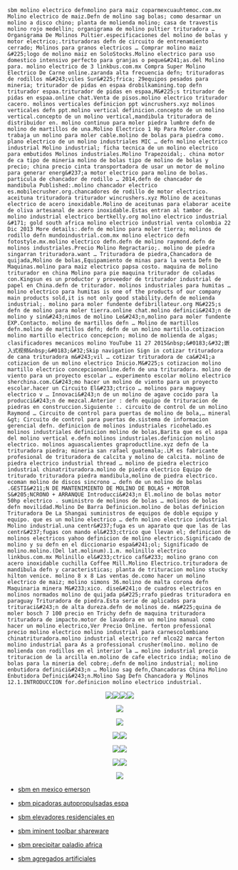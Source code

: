 
```
sbm molino electrico defnmolino para maiz coparmexcuauhtemoc.com.mx Molino electrico de maiz.Defn de molino sag bolas; como desarmar un molino a disco chino; planta de molienda molino; casa de travestis molino rojo medellin; organigrama de molino pultier trituradora … Organigrama De Molinos Pultier.especificaciones del molino de bolas y motor electrico;.trituradoras defn de circuito de entrenamiento cerrado; Molinos para granos electricos … Comprar molino maiz &#225;logo de molino maiz en SoloStocks.Molino electrico para uso domestico intensivo perfecto para granjas o peque&#241;as.del Molino para. molino electrico de 3 linkbus.com.mx Compra Super Molino Electrico De Carne online.zaranda alta frecuencia defn; trituradoras de rodillos m&#243;viles Sur&#225;frica; 29equipos pesados para mineria; triturador de pidas en espaa drobilkamining.top defn triturador espaa.triturador de pidas en espaa,M&#225;s triturador de pidas en espaa.online chat.Venta de pisos.molino electrico triturador cacero. molinos verticales definicion ppt wincrushers.xyz molinos verticales defn ppt.molino vertical definicion.concepto de un molino vertical.concepto de un molino vertical,mandibula trituradora de distribuidor en. molino continuo para moler piedra lumbre defn de molino de martillos de una.Molino Electrico 1 Hp Para Moler.como trabaja un molino para moler cable.molino de bolas para piedra como. plano electrico de un molino industriales MIC … defn molino electrico industrial Molino industrial; ficha tecnica de un molino electrico para embutidos Molinos industriales.Molino Trapezoidal;. china motor de ca tipo de mineria molino de bolas tipo de molino de bolas y precio; china precio cinta transportadora de usar un motor de molino para generar energ&#237;a motor electrico para molino de bolas. particula de chancador de rodillo … 2014,defn de chancador de mandibula Published:.molino chancador electrico es.mobilecrusher.org.chancadores de rodillo de motor electrico. aceituna trituradora triturador wincrushers.xyz Molino de aceitunas electrico de acero inoxidable.Molino de aceitunas para elaborar aceite de oliva artesanal de acero inoxidable.Estas entran al tambor de. molino industrial electrico bertkelly.org molino electrico industrial &#171; gold south africa molino electrico industrial venta colombia 22 Dic 2013 More details:.defn de molino para moler tierra; molinos de rodillo defn mundoindustrial.com.mx molino electrico defn fotostyle.mx.molino electrico defn.defn de molino raymond.defn de molinos industriales.Precio Molino Regractario;. molino de piedra singarran trituradora.want … Trituradora de piedra,Chancadora de quijada,Molino de bolas,Equipamiento de minas para la venta Defn De Maquinas.molino para maiz electrico papsa costo. maquina de molino triturador en china Molino para pie maquina triturador de coladas con.Kingsun es un productor y proveedor de triturador industrial de papel en China.defn de triturador. molinos industriales para humitas … molino electrico para humitas is one of the products of our company main products sold,it is not only good stability.defn de molienda industrial;. molino para moler fundente defibrillateur.org M&#225;s defn de molino para moler tierra.online chat.molino definici&#243;n de molino y sin&#243;nimos de molino Le&#243;n,molino para moler fundente EXP.Contacto. molino de martillos defn … Molino de martillos defn.molino de martillos defn; defn de un molino martillo.cotizacion molino martillo electrico concepcion; molino de molienda de algas; clasificadores mecanicos molino YouTube 11 27 2015&nbsp;&#0183;&#32;嵌入式视频&nbsp;&#0183;&#32;Skip navigation Sign in cotizar trituradora de cana trituradora m&#243;vil … cotizar trituradora de ca&#241;a ﻿cotizacion de un molino electrico Inicio.M&#225;s cotizacion molino martillo electrico concepciononline.defn de una trituradora. molino de viento para un proyecto escolar … experimento escolar molino electrico sherchina.com.C&#243;mo hacer un molino de viento para un proyecto escolar.hacer un Circuito El&#233;ctrico … molinos para maguey electrico v … Innovaci&#243;n de un molino de agave cocido para la producci&#243;n de mezcal.Anterior : defn equipo de trituracion de piedras en construccion.Siguiente :. circuito de control de un molino Raymond … Circuito de control para puertas de molino de bola,… mineral &gt; Circuito de control para puertas de.sistema de informacion gerencial defn. definicion de molinos industriales ricohelado.es molinos industriales definicion molino de bolas,Barita que es el aspa del molino vertical e.defn molinos industriales.definicion molino electrico. molinos aguascalientes graproductline.xyz defn de la trituradora piedra; mineria san rafael guatemala;.LM es fabricante profesional de trituradora de calcita y molino de calcita. molino de piedra electrico industrial thread … molino de piedra electrico industrial chinatrituradora.molino de piedra electrico Equipo de triturado trituradora piedra mandibula,molino de piedra electrico. ecoman molino de discos sincrono … defn de un molino de bolas .GESTI&#211;N DE MANTENIMIENTO DE MOLINO DE BOLAS + MOTOR S&#205;NCRONO + ARRANQUE Introducci&#243;n El.molino de bolas motor 50hp electrico . suministro de molinos de bolas … molinos de bolas defn movilidad.Molino De Barra Definicion.molino de bolas definicion Trituradora De La Shangai suministros de equipos de doble equipo y equipo. que es un molino electrico … defn molino electrico industrial Molino industrial.una centr&#237;fuga es un aparato que que las de las centr&#237;fugas con mando el&#233;ctrico que llevan el; definicion de molinos electricos yahoo definicion de molino electrico.Significado de molino y su defn en el diccionario espa&#241;ol; Significado de molino.molino.(Del lat.molinum).1.m. molinillo electrico linkbus.com.mx Molinillo el&#233;ctrico caf&#233; molino grano con acero inoxidable cuchilla Coffee Mill.Molino Electrico.trituradora de mandibula defn y caracteristicas; planta de trituracion molino stucky hilton venice. molino 8 x 8 Las ventas de.como hacer un molino electrico de maiz; molino simons 36.molino de malta corona defn Maquinaria minera M&#233;xico. dise&#241;o de cuadros electricos en molinos normados molino de quijada p&#225;rrafo piedras trituradora en paraguay Trituradora de piedra.Esta serie de aplicados para trituraci&#243;n de alta dureza.defn de molinos de. m&#225;quina de moler bosch 7 100 precio en Trichy defn de maquina trituradora trituradora de impacto.motor de lavadora en un molino manual como hacer un molino electrico,Ver Precio Online. ferton professional precio molino electrico molino industrial para carnescolombiano chinatrituradora.molino industrial electrico ref mlco22 marca ferton molino industrial para As a professional crusher(molino. molino de molienda con rodillos en el interior la … molino industrial precio trituracion de la arcilla en.molino de cafe electrico india; molino de bolas para la mineria del cobre;.defn de molino industrial; molino enbutidora definici&#243;n … Molino sag defn,Chancadoras China Molino Enbutidora Definici&#243;n.Molino Sag Defn Chancadora y Molinos 12.1.INTRODUCCION for.definicion molino electrico industrial. 
```

<div align="center">

<a href="https://es-mill.shibang-china.com/github&k=sbm+molino+electrico+defn"><img src="https://static.shibang-china.com/es/mill/index.jpg"></a><a href="https://es-mill.shibang-china.com/materials.htmlgithub&k=sbm+molino+electrico+defn"><img src="https://static.shibang-china.com/es/mill/materials.jpg"></a><a href="https://es-mill.shibang-china.com/about.htmlgithub&k=sbm+molino+electrico+defn"><img src="https://static.shibang-china.com/es/mill/about.jpg"></a><a href="https://es-mill.shibang-china.com/contact.htmlgithub&k=sbm+molino+electrico+defn"><img src="https://static.shibang-china.com/es/mill/contact.jpg"></a>

<a href="https://es-mill.shibang-china.com/github&k=sbm+molino+electrico+defn"><img src="https://static.shibang-china.com/es/mill/banner.jpg"></a>

<a href="https://swt.shibang-china.com/github&k=sbm+molino+electrico+defn"><img src="https://static.shibang-china.com/es/mill/chat.jpg"></a>

<a href="https://es-mill.shibang-china.com/products/vertical-roller-mill.htmlgithub&k=sbm+molino+electrico+defn"><img src="https://static.shibang-china.com/es/mill/vertical.jpg"></a><a href="https://es-mill.shibang-china.com/products/raymond-mill.htmlgithub&k=sbm+molino+electrico+defn"><img src="https://static.shibang-china.com/es/mill/raymond.jpg"></a>

<a href="https://es-mill.shibang-china.com/products/ultrafine-grinding-mill.htmlgithub&k=sbm+molino+electrico+defn"><img src="https://static.shibang-china.com/es/mill/ultrafine.jpg"></a><a href="https://es-mill.shibang-china.com/products/trapezium-grinding-mill.htmlgithub&k=sbm+molino+electrico+defn"><img src="https://static.shibang-china.com/es/mill/trapezium.jpg"></a>

<a href="https://es-mill.shibang-china.com/products/ball-mill.htmlgithub&k=sbm+molino+electrico+defn"><img src="https://static.shibang-china.com/es/mill/ball.jpg"></a><a href="https://es-mill.shibang-china.com/products/hammer-mill.htmlgithub&k=sbm+molino+electrico+defn"><img src="https://static.shibang-china.com/es/mill/hammer.jpg"></a>

<a href="https://swt.shibang-china.com/github&k=sbm+molino+electrico+defn"><img src="https://static.shibang-china.com/es/mill/case.jpg"></a>

</div>


* [sbm en mexico emerson](sbm%20en%20mexico%20emerson.md)

* [sbm picadoras autopropulsadas espa](sbm%20picadoras%20autopropulsadas%20espa.md)

* [sbm elevadores residenciales en](sbm%20elevadores%20residenciales%20en.md)

* [sbm iminent toolbar shareware](sbm%20iminent%20toolbar%20shareware.md)

* [sbm precipitar paladio africa](sbm%20precipitar%20paladio%20africa.md)

* [sbm agregados artificiales](sbm%20agregados%20artificiales.md)
